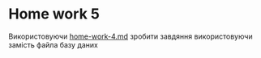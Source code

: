 # Home work 5

Використовуючи [home-work-4.md](home-work-4.md "mention") зробити завдяння використовуючи замість файла базу даних
